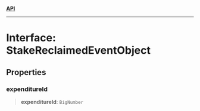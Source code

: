[**API**](../../../README.md)

***

# Interface: StakeReclaimedEventObject

## Properties

### expenditureId

> **expenditureId**: `BigNumber`

